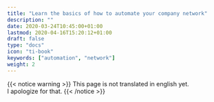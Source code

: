 ```yaml
---
title: "Learn the basics of how to automate your company network"
description: ""
date: 2020-03-24T10:45:00+01:00
lastmod: 2020-04-16T15:20:12+01:00
draft: false
type: "docs"
icon: "ti-book"
keywords: ["automation", "network"]
weight: 2
---
```


{{< notice warning >}}
This page is not translated in english yet.
<br/>
I apologize for that.
{{< /notice >}}